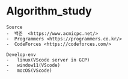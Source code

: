 # Algorithm_study

    Source
    -  백준  <https://www.acmicpc.net/>
    -  Programmers <https://programmers.co.kr/>
    -  CodeForces <https://codeforces.com/>

    Develop-env
    -   linux(VScode server in GCP)
    -   window11(VScode)
    -   mocOS(VScode)
